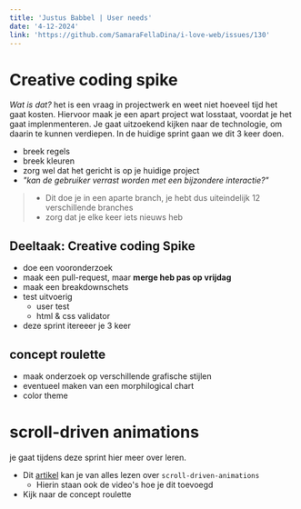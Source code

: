 ```yaml
---
title: 'Justus Babbel | User needs'
date: '4-12-2024'
link: 'https://github.com/SamaraFellaDina/i-love-web/issues/130'
---
```


# Creative coding spike
_Wat is dat?_ het is een vraag in projectwerk en weet niet hoeveel tijd het gaat kosten. Hiervoor maak je een apart project wat losstaat, voordat je het gaat implenmenteren. Je gaat uitzoekend kijken naar de technologie, om daarin te kunnen verdiepen. In de huidige sprint gaan we dit 3 keer doen. 

* breek regels
* breek kleuren
* zorg wel dat het gericht is op je huidige project
* _"kan de gebruiker verrast worden met een bijzondere interactie?"_

> * Dit doe je in een aparte branch, je hebt dus uiteindelijk 12 verschillende branches
> * zorg dat je elke keer iets nieuws heb


## Deeltaak: Creative coding Spike
* doe een vooronderzoek
* maak een pull-request, maar **merge heb pas op vrijdag**
* maak een breakdownschets
* test uitvoerig
  * user test
  * html & css validator
* deze sprint itereeer je 3 keer

## concept roulette
* maak onderzoek op verschillende grafische stijlen
* eventueel maken van een morphilogical chart
* color theme

# scroll-driven animations
je gaat tijdens deze sprint hier meer over leren.

* Dit [artikel](https://scroll-driven-animations.style) kan je van alles lezen over `scroll-driven-animations`
  * Hierin staan ook de video's hoe je dit toevoegd
* Kijk naar de concept roulette

